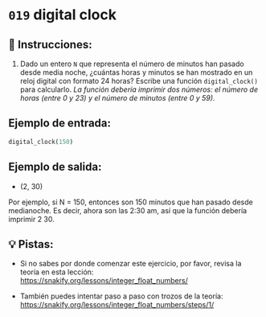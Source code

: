 # `019` digital clock

## 📝 Instrucciones:

1. Dado un entero `N` que representa el número de minutos han pasado desde media noche, ¿cuántas horas y minutos se han mostrado en un reloj digital con formato 24 horas? Escribe una función `digital_clock()` para calcularlo. *La función debería imprimir dos números: el número de horas (entre 0 y 23) y el número de minutos (entre 0 y 59).*

## Ejemplo de entrada:

```py
digital_clock(150)
```

## Ejemplo de salida:

+ (2, 30)

Por ejemplo, si N = 150, entonces son 150 minutos que han pasado desde medianoche. Es decir, ahora son las 2:30 am, así que la función debería imprimir 2 30.

## 💡 Pistas:

+ Si no sabes por donde comenzar este ejercicio, por favor, revisa la teoría en esta lección: https://snakify.org/lessons/integer_float_numbers/

+ También puedes intentar paso a paso con trozos de la teoría: https://snakify.org/lessons/integer_float_numbers/steps/1/